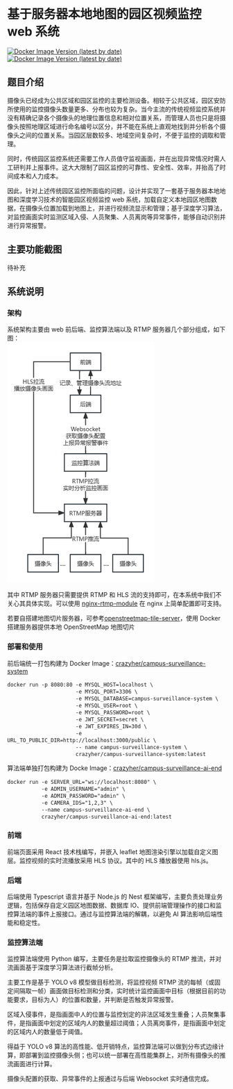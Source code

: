 # 基于服务器本地地图的园区视频监控 web 系统

[![Docker Image Version (latest by date)](https://img.shields.io/docker/v/crazyher/campus-surveillance-system?label=Docker%20Image%3A%20campus-surveillance-system)](https://hub.docker.com/r/crazyher/campus-surveillance-system)
[![Docker Image Version (latest by date)](https://img.shields.io/docker/v/crazyher/campus-surveillance-ai-end?label=Docker%20Image%3A%20campus-surveillance-ai-end)](https://hub.docker.com/r/crazyher/campus-surveillance-ai-end)

## 题目介绍

摄像头已经成为公共区域和园区监控的主要检测设备。相较于公共区域，园区安防所使用的监控摄像头数量更多、分布也较为复杂。当今主流的传统视频监控系统并没有精确记录各个摄像头的地理位置信息和相对位置关系，而管理人员也只是将摄像头按照地理区域进行命名编号以区分，并不能在系统上直观地找到并分析各个摄像头之间的位置关系。当园区层数较多、地域空间复杂时，不便于监控的调取和管理。

同时，传统园区监控系统还需要工作人员值守监视画面，并在出现异常情况时需人工研判并上报事件。这大大限制了园区监控的可靠性、安全性、效率，并抬高了时间成本和人力成本。

因此，针对上述传统园区监控所面临的问题，设计并实现了一套基于服务器本地地图和深度学习技术的智能园区视频监控 web 系统，加载自定义本地园区地图数据，在摄像头位置加载到地图上，并进行视频流显示和管理；基于深度学习算法，对监控画面实时监测区域入侵、人员聚集、人员离岗等异常事件，能够自动识别并进行异常报警。

## 主要功能截图

待补充

## 系统说明

### 架构

系统架构主要由 web 前后端、监控算法端以及 RTMP 服务器几个部分组成，如下图：  
![系统架构图](docs/system-framework.png)

其中 RTMP 服务器只需要提供 RTMP 和 HLS 流的支持即可，在本系统中我们不关心其具体实现。可以使用 [nginx-rtmp-module](https://github.com/arut/nginx-rtmp-module) 在 nginx 上简单配置即可支持。

若要自搭建地图切片服务器，可参考[openstreetmap-tile-server](https://github.com/Overv/openstreetmap-tile-server)，使用 Docker 搭建服务器提供本地 OpenStreetMap 地图切片

### 部署和使用

前后端统一打包构建为 Docker Image：[crazyher/campus-surveillance-system](https://hub.docker.com/repository/docker/crazyher/campus-surveillance-system)

```shell
docker run -p 8080:80 -e MYSQL_HOST=localhost \
                      -e MYSQL_PORT=3306 \
                      -e MYSQL_DATABASE=campus-surveillance-system \
                      -e MYSQL_USER=root \
                      -e MYSQL_PASSWORD=root \
                      -e JWT_SECRET=secret \
                      -e JWT_EXPIRES_IN=30d \
                      -e URL_TO_PUBLIC_DIR=http://localhost:3000/public \
                      -- name campus-surveillance-system \
                      crazyher/campus-surveillance-system:latest
```

算法端单独打包构建为 Docke Image：[crazyher/campus-surveillance-ai-end](https://hub.docker.com/repository/docker/crazyher/campus-surveillance-ai-end/general)

```shell
docker run -e SERVER_URL="ws://localhost:8080" \
           -e ADMIN_USERNAME="admin" \
           -e ADMIN_PASSWORD="admin" \
           -e CAMERA_IDS="1,2,3" \
           --name campus-surveillance-ai-end \
           crazyher/campus-surveillance-ai-end:latest
```

### 前端

前端页面采用 React 技术栈编写，并嵌入 leaflet 地图渲染引擎以加载自定义图层。监控视频的实时流播放采用 HLS 协议。其中的 HLS 播放器使用 hls.js。

### 后端

后端使用 Typescript 语言并基于 Node.js 的 Nest 框架编写，主要负责处理业务逻辑，包括保存自定义园区地图数据、数据库 IO、提供前端管理操作的接口和监控算法端的事件上报接口。通过与监控算法端的解耦，以避免 AI 算法影响后端性能和稳定性。

### 监控算法端

监控算法端使用 Python 编写，主要任务是拉取监控摄像头的 RTMP 推流，并对流画面基于深度学习算法进行截帧分析。

主要工作是基于 YOLO v8 模型做目标检测，将监控视频 RTMP 流的每帧（或固定间隔取一帧）画面做目标检测和分类，实时统计监控画面中目标（根据目前的功能要求，目标为人）的位置和数量，并判断是否触发异常报警。

区域入侵事件，是指画面中人的位置与监控划定的非法区域发生重叠；人员聚集事件，是指画面中划定的区域内人的数量超过阈值；人员离岗事件，是指画面中划定的区域内人的数量低于阈值。

得益于 YOLO v8 算法的高性能、低开销特点，监控算法端可以做到分布式边缘计算，即部署到监控摄像头侧；也可以统一部署在高性能集群上，对所有摄像头的推流画面进行计算。

摄像头配置的获取、异常事件的上报通过与后端 Websocket 实时通信完成。
